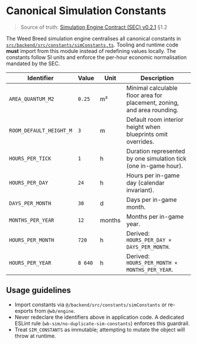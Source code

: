 # Canonical Simulation Constants

> Source of truth: [Simulation Engine Contract (SEC) v0.2.1](../SEC.md) §1.2

The Weed Breed simulation engine centralises all canonical constants in
[`src/backend/src/constants/simConstants.ts`](../../packages/engine/src/backend/src/constants/simConstants.ts).
Tooling and runtime code **must** import from this module instead of redefining
values locally. The constants follow SI units and enforce the per-hour economic
normalisation mandated by the SEC.

| Identifier | Value | Unit | Description |
| --- | --- | --- | --- |
| `AREA_QUANTUM_M2` | `0.25` | m² | Minimal calculable floor area for placement, zoning, and area rounding. |
| `ROOM_DEFAULT_HEIGHT_M` | `3` | m | Default room interior height when blueprints omit overrides. |
| `HOURS_PER_TICK` | `1` | h | Duration represented by one simulation tick (one in-game hour). |
| `HOURS_PER_DAY` | `24` | h | Hours per in-game day (calendar invariant). |
| `DAYS_PER_MONTH` | `30` | d | Days per in-game month. |
| `MONTHS_PER_YEAR` | `12` | months | Months per in-game year. |
| `HOURS_PER_MONTH` | `720` | h | Derived: `HOURS_PER_DAY × DAYS_PER_MONTH`. |
| `HOURS_PER_YEAR` | `8 640` | h | Derived: `HOURS_PER_MONTH × MONTHS_PER_YEAR`. |

## Usage guidelines

- Import constants via `@/backend/src/constants/simConstants` or re-exports from
  `@wb/engine`.
- Never redeclare the identifiers above in application code. A dedicated ESLint
  rule (`wb-sim/no-duplicate-sim-constants`) enforces this guardrail.
- Treat `SIM_CONSTANTS` as immutable; attempting to mutate the object will throw
  at runtime.

